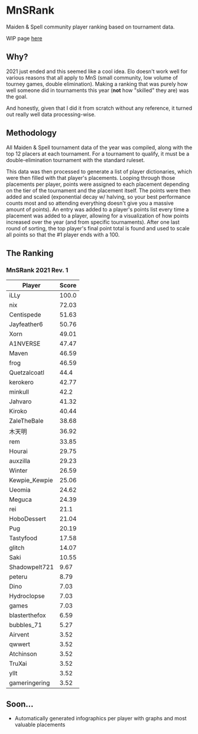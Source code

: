 # MnSRank
Maiden &amp; Spell community player ranking based on tournament data.

WIP page [here](https://sydk.dev/MnSRank/)

## Why?
2021 just ended and this seemed like a cool idea. Elo doesn't work well for various reasons that all apply to MnS (small community, low volume of tourney games, double elimination). Making a ranking that was purely how well someone did in tournaments this year (**not** how "skilled" they are) was the goal.

And honestly, given that I did it from scratch without any reference, it turned out really well data processing-wise.

## Methodology
All Maiden & Spell tournament data of the year was compiled, along with the top 12 placers at each tournament. For a tournament to qualify, it must be a double-elimination tournament with the standard ruleset. 

This data was then processed to generate a list of player dictionaries, which were then filled with that player's placements. Looping through those placements per player, points were assigned to each placement depending on the tier of the tournament and the placement itself. The points were then added and scaled (exponential decay w/ halving, so your best performance counts most and so attending everything doesn't give you a massive amount of points). An entry was added to a player's points list every time a placement was added to a player, allowing for a visualization of how points increased over the year (and from specific tournaments). After one last round of sorting, the top player's final point total is found and used to scale all points so that the #1 player ends with a 100.
## The Ranking
### MnSRank 2021 Rev. 1
| Player        | Score |
|---------------|-------|
| iLLy          | 100.0 |
| nix           | 72.03 |
| Centispede    | 51.63 |
| Jayfeather6   | 50.76 |
| Xorn          | 49.01 |
| A1NVERSE      | 47.47 |
| Maven         | 46.59 |
| frog          | 46.59 |
| Quetzalcoatl  | 44.4  |
| kerokero      | 42.77 |
| minkull       | 42.2  |
| Jahvaro       | 41.32 |
| Kiroko        | 40.44 |
| ZaleTheBale   | 38.68 |
| 木天明        | 36.92 |
| rem           | 33.85 |
| Hourai        | 29.75 |
| auxzilla      | 29.23 |
| Winter        | 26.59 |
| Kewpie_Kewpie | 25.06 |
| Ueomia        | 24.62 |
| Meguca        | 24.39 |
| rei           | 21.1  |
| HoboDessert   | 21.04 |
| Pug           | 20.19 |
| Tastyfood     | 17.58 |
| glitch        | 14.07 |
| Saki          | 10.55 |
| Shadowpelt721 | 9.67  |
| peteru        | 8.79  |
| Dino          | 7.03  |
| Hydroclopse   | 7.03  |
| games         | 7.03  |
| blasterthefox | 6.59  |
| bubbles_71    | 5.27  |
| Airvent       | 3.52  |
| qwwert        | 3.52  |
| Atchinson     | 3.52  |
| TruXai        | 3.52  |
| yllt          | 3.52  |
| gameringering | 3.52  |

## Soon...
- Automatically generated infographics per player with graphs and most valuable placements
